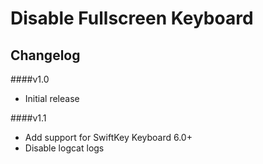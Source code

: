 Disable Fullscreen Keyboard
================

Changelog
----

####v1.0

- Initial release

####v1.1

- Add support for SwiftKey Keyboard 6.0+
- Disable logcat logs
